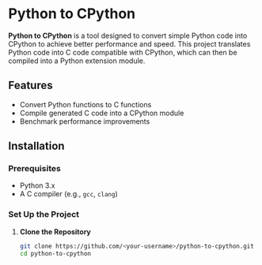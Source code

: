 # Python to CPython

**Python to CPython** is a tool designed to convert simple Python code into CPython to achieve better performance and speed. This project translates Python code into C code compatible with CPython, which can then be compiled into a Python extension module.

## Features

- Convert Python functions to C functions
- Compile generated C code into a CPython module
- Benchmark performance improvements

## Installation

### Prerequisites

- Python 3.x
- A C compiler (e.g., `gcc`, `clang`)

### Set Up the Project

1. **Clone the Repository**

   ```bash
   git clone https://github.com/<your-username>/python-to-cpython.git
   cd python-to-cpython
